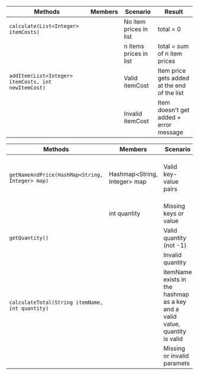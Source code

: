 
| Methods                              | Members | Scenario               | Result                                       |
|--------------------------------------|---------|------------------------|----------------------------------------------|
| `calculate(List<Integer> itemCosts)` |         | No item prices in list | total = 0                                    |
|                                      |         | n items prices in list | total = sum of n item prices                 |
| `addItem(List<Integer> itemCosts, int newItemCost)`                            |         | Valid itemCost         | Item price gets added at the end of the list |
|                                      |         | Invalid itemCost       | Item doesn't get added + error message       |







| Methods                                         | Members                      | Scenario                                                                     | Result                              |
|-------------------------------------------------|------------------------------|------------------------------------------------------------------------------|-------------------------------------|
| `getNameAndPrice(HashMap<String, Integer> map)` | Hashmap<String, Integer> map | Valid key-value pairs                                                        | return the name and price correctly |
|                                                 | int quantity                 | Missing keys or value                                                        | return error                        |
| `getQuantity()`                                 |                              | Valid quantity (not -1)                                                      | return quantity                     |
|                                                 |                              | Invalid quantity                                                             | return error                        |
| `calculateTotal(String itemName, int quantity)` |                              | itemName exists in the hashmap as a key and a valid value, quantity is valid | return the total price              |
|                                                 |                              | Missing or invalid paramets                                                  | return error                        |






